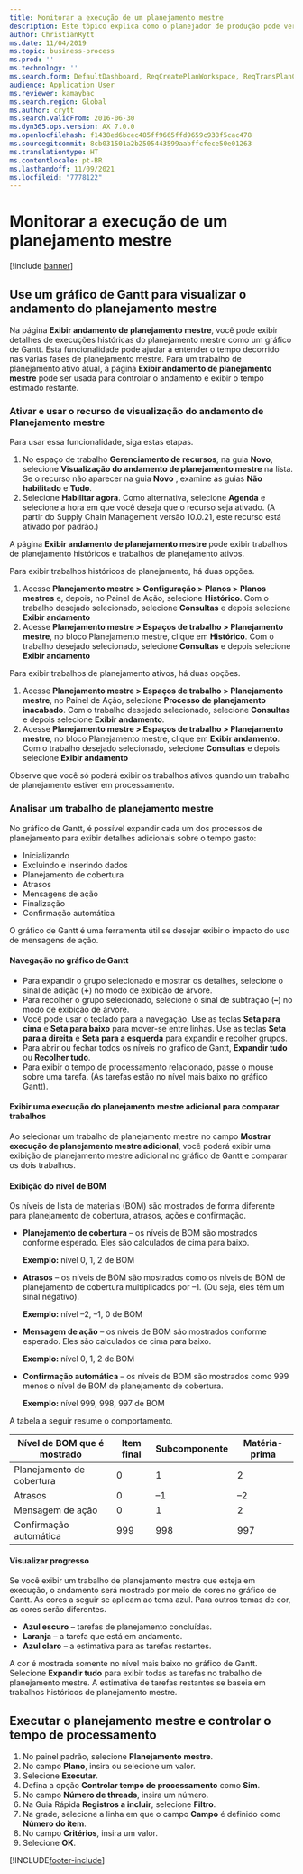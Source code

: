 ```yaml
---
title: Monitorar a execução de um planejamento mestre
description: Este tópico explica como o planejador de produção pode ver se a execução de um planejamento mestre está em andamento.
author: ChristianRytt
ms.date: 11/04/2019
ms.topic: business-process
ms.prod: ''
ms.technology: ''
ms.search.form: DefaultDashboard, ReqCreatePlanWorkspace, ReqTransPlanCard, SysQueryForm, InventItemIdLookupSimple, ReqLog, ReqProcessTaskTrace
audience: Application User
ms.reviewer: kamaybac
ms.search.region: Global
ms.author: crytt
ms.search.validFrom: 2016-06-30
ms.dyn365.ops.version: AX 7.0.0
ms.openlocfilehash: f1438ed6bcec485ff9665ffd9659c938f5cac478
ms.sourcegitcommit: 8cb031501a2b2505443599aabffcfece50e01263
ms.translationtype: HT
ms.contentlocale: pt-BR
ms.lasthandoff: 11/09/2021
ms.locfileid: "7778122"
---
```

# <a name="monitor-a-master-planning-run"></a>Monitorar a execução de um planejamento mestre

[!include [banner](../../includes/banner.md)]

## <a name="use-a-gantt-chart-to-visualize-master-planning-progress"></a>Use um gráfico de Gantt para visualizar o andamento do planejamento mestre

Na página **Exibir andamento de planejamento mestre**, você pode exibir detalhes de execuções históricas do planejamento mestre como um gráfico de Gantt. Esta funcionalidade pode ajudar a entender o tempo decorrido nas várias fases de planejamento mestre. Para um trabalho de planejamento ativo atual, a página **Exibir andamento de planejamento mestre** pode ser usada para controlar o andamento e exibir o tempo estimado restante.

### <a name="turn-on-and-use-the-master-plan-progress-visualization-feature"></a>Ativar e usar o recurso de visualização do andamento de Planejamento mestre

Para usar essa funcionalidade, siga estas etapas.

1. No espaço de trabalho **Gerenciamento de recursos**, na guia **Novo**, selecione **Visualização do andamento de planejamento mestre** na lista. Se o recurso não aparecer na guia **Novo** , examine as guias **Não habilitado** e **Tudo**.
1. Selecione **Habilitar agora**. Como alternativa, selecione **Agenda** e selecione a hora em que você deseja que o recurso seja ativado. (A partir do Supply Chain Management versão 10.0.21, este recurso está ativado por padrão.)

A página **Exibir andamento de planejamento mestre** pode exibir trabalhos de planejamento históricos e trabalhos de planejamento ativos. 

Para exibir trabalhos históricos de planejamento, há duas opções. 

1. Acesse **Planejamento mestre \> Configuração \> Planos \> Planos mestres** e, depois, no Painel de Ação, selecione **Histórico**. Com o trabalho desejado selecionado, selecione **Consultas** e depois selecione **Exibir andamento**
1. Acesse **Planejamento mestre \> Espaços de trabalho \> Planejamento mestre**, no bloco Planejamento mestre, clique em **Histórico**. Com o trabalho desejado selecionado, selecione **Consultas** e depois selecione **Exibir andamento**

Para exibir trabalhos de planejamento ativos, há duas opções. 
1. Acesse **Planejamento mestre \> Espaços de trabalho \> Planejamento mestre**, no Painel de Ação, selecione **Processo de planejamento inacabado**. Com o trabalho desejado selecionado, selecione **Consultas** e depois selecione **Exibir andamento**.
1. Acesse **Planejamento mestre \> Espaços de trabalho \> Planejamento mestre**, no bloco Planejamento mestre, clique em **Exibir andamento**. Com o trabalho desejado selecionado, selecione **Consultas** e depois selecione **Exibir andamento**

Observe que você só poderá exibir os trabalhos ativos quando um trabalho de planejamento estiver em processamento.

### <a name="analyze-a-master-planning-job"></a>Analisar um trabalho de planejamento mestre

No gráfico de Gantt, é possível expandir cada um dos processos de planejamento para exibir detalhes adicionais sobre o tempo gasto:

- Inicializando
- Excluindo e inserindo dados
- Planejamento de cobertura
- Atrasos
- Mensagens de ação
- Finalização
- Confirmação automática

O gráfico de Gantt é uma ferramenta útil se desejar exibir o impacto do uso de mensagens de ação.

#### <a name="navigation-in-the-gantt-chart"></a>Navegação no gráfico de Gantt

- Para expandir o grupo selecionado e mostrar os detalhes, selecione o sinal de adição (**+**) no modo de exibição de árvore.
- Para recolher o grupo selecionado, selecione o sinal de subtração (**–**) no modo de exibição de árvore.
- Você pode usar o teclado para a navegação. Use as teclas **Seta para cima** e **Seta para baixo** para mover-se entre linhas. Use as teclas **Seta para a direita** e **Seta para a esquerda** para expandir e recolher grupos.
- Para abrir ou fechar todos os níveis no gráfico de Gantt, **Expandir tudo** ou **Recolher tudo**.
- Para exibir o tempo de processamento relacionado, passe o mouse sobre uma tarefa. (As tarefas estão no nível mais baixo no gráfico Gantt).

#### <a name="view-an-additional-master-planning-run-to-compare-jobs"></a>Exibir uma execução do planejamento mestre adicional para comparar trabalhos

Ao selecionar um trabalho de planejamento mestre no campo **Mostrar execução de planejamento mestre adicional**, você poderá exibir uma exibição de planejamento mestre adicional no gráfico de Gantt e comparar os dois trabalhos.

#### <a name="bom-level-display"></a>Exibição do nível de BOM

Os níveis de lista de materiais (BOM) são mostrados de forma diferente para planejamento de cobertura, atrasos, ações e confirmação.

- **Planejamento de cobertura** – os níveis de BOM são mostrados conforme esperado. Eles são calculados de cima para baixo.

    **Exemplo:** nível 0, 1, 2 de BOM

- **Atrasos** – os níveis de BOM são mostrados como os níveis de BOM de planejamento de cobertura multiplicados por –1. (Ou seja, eles têm um sinal negativo).

    **Exemplo:** nível –2, –1, 0 de BOM

- **Mensagem de ação** – os níveis de BOM são mostrados conforme esperado. Eles são calculados de cima para baixo.

    **Exemplo:** nível 0, 1, 2 de BOM

- **Confirmação automática** – os níveis de BOM são mostrados como 999 menos o nível de BOM de planejamento de cobertura.

    **Exemplo:** nível 999, 998, 997 de BOM

A tabela a seguir resume o comportamento.

| Nível de BOM que é mostrado | Item final | Subcomponente | Matéria-prima |
|---|---|---|---|
| Planejamento de cobertura | 0 | 1 | 2 |
| Atrasos | 0 | –1 | –2 |
| Mensagem de ação | 0 | 1 | 2 |
| Confirmação automática | 999 | 998 | 997 |

#### <a name="visualize-progress"></a>Visualizar progresso

Se você exibir um trabalho de planejamento mestre que esteja em execução, o andamento será mostrado por meio de cores no gráfico de Gantt. As cores a seguir se aplicam ao tema azul. Para outros temas de cor, as cores serão diferentes.

- **Azul escuro** – tarefas de planejamento concluídas.
- **Laranja** – a tarefa que está em andamento.
- **Azul claro** – a estimativa para as tarefas restantes.

A cor é mostrada somente no nível mais baixo no gráfico de Gantt. Selecione **Expandir tudo** para exibir todas as tarefas no trabalho de planejamento mestre. A estimativa de tarefas restantes se baseia em trabalhos históricos de planejamento mestre.

## <a name="run-master-planning-and-track-processing-time"></a>Executar o planejamento mestre e controlar o tempo de processamento

1. No painel padrão, selecione **Planejamento mestre**.
1. No campo **Plano**, insira ou selecione um valor.
1. Selecione **Executar**.
1. Defina a opção **Controlar tempo de processamento** como **Sim**.
1. No campo **Número de threads**, insira um número.
1. Na Guia Rápida **Registros a incluir**, selecione **Filtro**.
1. Na grade, selecione a linha em que o campo **Campo** é definido como **Número do item**.
1. No campo **Critérios**, insira um valor.
1. Selecione **OK**.


[!INCLUDE[footer-include](../../../includes/footer-banner.md)]